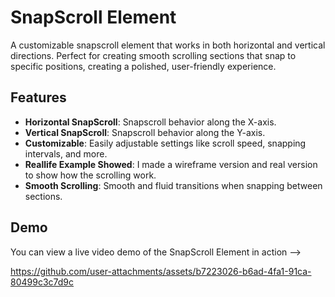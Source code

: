 # SnapScroll Element

A customizable snapscroll element that works in both horizontal and vertical directions. Perfect for creating smooth scrolling sections that snap to specific positions, creating a polished, user-friendly experience.

## Features

- **Horizontal SnapScroll**: Snapscroll behavior along the X-axis.
- **Vertical SnapScroll**: Snapscroll behavior along the Y-axis.
- **Customizable**: Easily adjustable settings like scroll speed, snapping intervals, and more.
- **Reallife Example Showed**: I made a wireframe version and real version to show how the scrolling work.
- **Smooth Scrolling**: Smooth and fluid transitions when snapping between sections.

## Demo

You can view a live video demo of the SnapScroll Element in action -->

https://github.com/user-attachments/assets/b7223026-b6ad-4fa1-91ca-80499c3c7d9c

